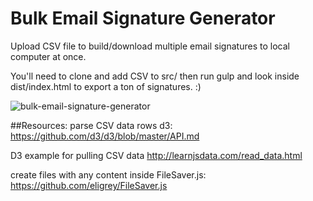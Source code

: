 # Bulk Email Signature Generator
Upload CSV file to build/download multiple email signatures to local computer at once.

You'll need to clone and add CSV to src/ then run gulp and look inside dist/index.html to export a ton of signatures. :)

![bulk-email-signature-generator](http://sodiumhalogen.com/up_c/bulk-download-Ta6vxKqPf6.gif)

##Resources:
parse CSV data rows
d3: https://github.com/d3/d3/blob/master/API.md

D3 example for pulling CSV data
http://learnjsdata.com/read_data.html

create files with any content inside
FileSaver.js: https://github.com/eligrey/FileSaver.js

